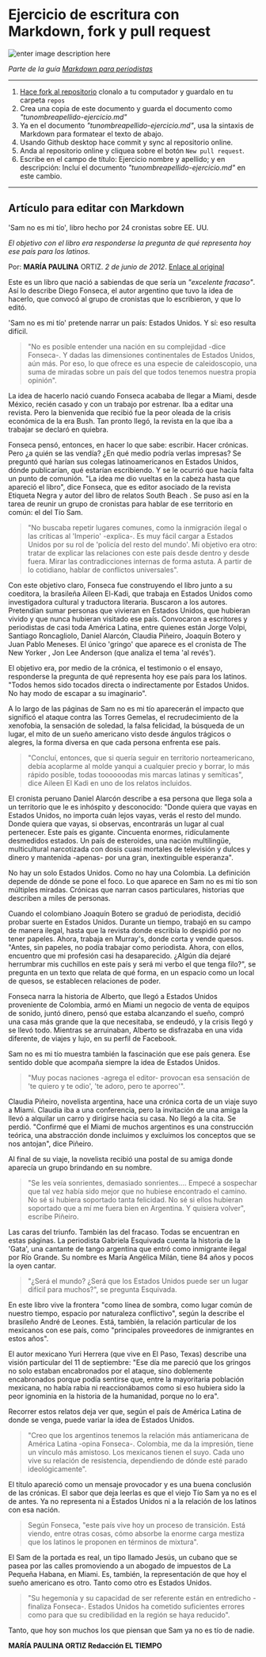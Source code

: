 # **Ejercicio de escritura con Markdown, fork y pull request**

![enter image description here](http://az616578.vo.msecnd.net/files/2015/11/27/635841957604688445-623502608_power-of-words-by-antonio-litterio-creative-commons-attribution-share-alike-3-0.jpg)

*Parte de la guía [Markdown para periodistas](https://github.com/craft2es/markdownparaperiodistas)*


----------
1. [Hace fork al repositorio](https://github.com/craft2es/markdownparaperiodistas) clonalo a tu computador y guardalo en tu carpeta `repos`
2. Crea una copia de este documento y guarda el documento como *"tunombreapellido-ejercicio.md"*
3. Ya en el documento *"tunombreapellido-ejercicio.md"*, usa la sintaxis de Markdown para formatear el texto de abajo.
4. Usando Github desktop hace commit y sync al repositorio online.
5. Anda al repositorio online y cliquea sobre el botón `New pull request`.
6. Escribe en el campo de título: Ejercicio nombre y apellido; y en descripción: Incluí el documento *"tunombreapellido-ejercicio.md"* en este cambio.

----

## **Artículo para editar con Markdown**

'Sam no es mi tío', libro hecho por 24 cronistas sobre EE. UU.

*El objetivo con el libro era responderse la pregunta de qué representa hoy ese país para los latinos.* 

Por:  **MARÍA PAULINA** ORTIZ. *2 de junio de 2012*. [Enlace al original](http://www.eltiempo.com/archivo/documento/CMS-11917603) 

Este es un libro que nació a sabiendas de que sería un *"excelente fracaso"*.  Así lo describe Diego Fonseca, el autor argentino que tuvo la idea de hacerlo, que convocó al grupo de cronistas que lo escribieron, y que lo editó.

'Sam no es mi tío' pretende narrar un país: Estados Unidos. Y sí: eso resulta difícil.

> "No es posible entender una nación en su complejidad -dice Fonseca-. Y dadas las dimensiones continentales de Estados Unidos, aún más. Por eso, lo que ofrece es una especie de caleidoscopio, una suma de miradas sobre un país del que todos tenemos nuestra propia opinión".

La idea de hacerlo nació cuando Fonseca acababa de llegar a Miami, desde México, recién casado y con un trabajo por estrenar. Iba a editar una revista. Pero la bienvenida que recibió fue la peor oleada de la crisis económica de la era Bush. Tan pronto llegó, la revista en la que iba a trabajar se declaró en quiebra.

Fonseca pensó, entonces, en hacer lo que sabe: escribir. Hacer crónicas. Pero ¿a quién se las vendía? ¿En qué medio podría verlas impresas? Se preguntó qué harían sus colegas latinoamericanos en Estados Unidos, dónde publicarían, qué estarían escribiendo. Y se le ocurrió que hacía falta un punto de comunión. "La idea me dio vueltas en la cabeza hasta que apareció el libro", dice Fonseca, que es editor asociado de la revista  Etiqueta Negra  y autor del libro de relatos  South Beach . Se puso así en la tarea de reunir un grupo de cronistas para hablar de ese territorio en común: el del Tío Sam.

> "No buscaba repetir lugares comunes, como la inmigración ilegal o las críticas al 'Imperio' -explica-. Es muy fácil cargar a Estados Unidos por su rol de 'policía del resto del mundo'. Mi objetivo era otro: tratar de explicar las relaciones con este país desde dentro y desde fuera. Mirar las contradicciones internas de forma astuta. A partir de lo cotidiano, hablar de conflictos universales".

Con este objetivo claro, Fonseca fue construyendo el libro junto a su coeditora, la brasileña Aileen El-Kadi, que trabaja en Estados Unidos como investigadora cultural y traductora literaria. Buscaron a los autores. Pretendían sumar personas que vivieran en Estados Unidos, que hubieran vivido y que nunca hubieran visitado ese país. Convocaron a escritores y periodistas de casi toda América Latina, entre quienes están Jorge Volpi, Santiago Roncagliolo, Daniel Alarcón, Claudia Piñeiro, Joaquín Botero y Juan Pablo Meneses. El único 'gringo' que aparece es el cronista de  The New Yorker , Jon Lee Anderson (que analiza el tema 'al revés').

 El objetivo era, por medio de la crónica, el testimonio o el ensayo, responderse la pregunta de qué representa hoy ese país para los latinos. "Todos hemos sido tocados directa o indirectamente por Estados Unidos. No hay modo de escapar a su imaginario".

A lo largo de las páginas de  Sam no es mi tío  aparecerán el impacto que significó el ataque contra las Torres Gemelas, el recrudecimiento de la xenofobia, la sensación de soledad, la falsa felicidad, la búsqueda de un lugar, el mito de un sueño americano visto desde ángulos trágicos o alegres, la forma diversa en que cada persona enfrenta ese país.

>  "Concluí, entonces, que si quería seguir en territorio
> norteamericano, debía acoplarme al molde  yanqui  a cualquier precio y borrar, lo más rápido posible, todas toooooodas mis marcas latinas y semíticas", dice Aileen El Kadi en uno de los relatos incluidos.

El cronista peruano Daniel Alarcón describe a esa persona que llega sola a un territorio que le es inhóspito y desconocido: "Donde quiera que vayas en Estados Unidos, no importa cuán lejos vayas, verás el resto del mundo. Donde quiera que vayas, si observas, encontrarás un lugar al cual pertenecer. Este país es gigante. Cincuenta enormes, ridículamente desmedidos estados. Un país de esteroides, una nación multilingüe, multicultural narcotizada con dosis cuasi mortales de televisión y dulces y dinero y mantenida -apenas- por una gran, inextinguible esperanza".

No hay un solo Estados Unidos. Como no hay una Colombia. La definición depende de dónde se pone el foco. Lo que aparece en  Sam no es mi tío  son múltiples miradas. Crónicas que narran casos particulares, historias que describen a miles de personas.

  Cuando el colombiano Joaquín Botero se graduó de periodista, decidió probar suerte en Estados Unidos. Durante un tiempo, trabajó en su campo de manera ilegal, hasta que la revista donde escribía lo despidió por no tener papeles. Ahora, trabaja en Murray's, donde corta y vende quesos. "Antes, sin papeles, no podía trabajar como periodista. Ahora, con ellos, encuentro que mi profesión casi ha desaparecido. ¿Algún día dejaré herrumbrar mis cuchillos en este país y será mi verbo el que tenga filo?", se pregunta en un texto que relata de qué forma, en un espacio como un local de quesos, se establecen relaciones de poder.

Fonseca narra la historia de Alberto, que llegó a Estados Unidos proveniente de Colombia, armó en Miami un negocio de venta de equipos de sonido, juntó dinero, pensó que estaba alcanzando el sueño, compró una casa más grande que la que necesitaba, se endeudó, y la crisis llegó y se llevó todo. Mientras se arruinaban, Alberto se disfrazaba en una vida diferente, de viajes y lujo, en su perfil de Facebook.

Sam no es mi tío  muestra también la fascinación que ese país genera. Ese sentido doble que acompaña siempre la idea de Estados Unidos. 

> "Muy pocas naciones -agrega el editor- provocan esa sensación de 'te quiero y te odio', 'te adoro, pero te aporreo'".

Claudia Piñeiro, novelista argentina, hace una crónica corta de un viaje suyo a Miami. Claudia iba a una conferencia, pero la invitación de una amiga la llevó a alquilar un carro y dirigirse hacia su casa. No llegó a la cita. Se perdió. "Confirmé que el Miami de muchos argentinos es una construcción teórica, una abstracción donde incluimos y excluimos los conceptos que se nos antojan", dice Piñeiro.

Al final de su viaje, la novelista recibió una postal de su amiga donde aparecía un grupo brindando en su nombre.

>  "Se les veía sonrientes, demasiado sonrientes.... Empecé a sospechar que tal vez había sido mejor que no hubiese encontrado el camino. No sé si hubiera soportado tanta felicidad. No sé si ellos hubieran soportado que a mí me fuera bien en Argentina. Y quisiera volver", escribe Piñeiro.

Las caras del triunfo. También las del fracaso. Todas se encuentran en estas páginas. La periodista Gabriela Esquivada cuenta la historia de la 'Gata', una cantante de tango argentina que entró como inmigrante ilegal por Río Grande. Su nombre es María Angélica Milán, tiene 84 años y pocos la oyen cantar. 

> "¿Será el mundo? ¿Será que los Estados Unidos puede ser un lugar difícil para muchos?", se pregunta Esquivada.

En este libro vive la frontera "como línea de sombra, como lugar común de nuestro tiempo, espacio por naturaleza conflictivo", según la describe el brasileño André de Leones. Está, también, la relación particular de los mexicanos con ese país, como "principales proveedores de inmigrantes en estos años".

El autor mexicano Yuri Herrera (que vive en El Paso, Texas) describe una visión particular del 11 de septiembre: "Ese día me pareció que los gringos no solo estaban encabronados por el ataque, sino doblemente encabronados porque podía sentirse que, entre la mayoritaria población mexicana, no había rabia ni reaccionábamos como si eso hubiera sido la peor ignominia en la historia de la humanidad, porque no lo era".

Recorrer estos relatos deja ver que, según el país de América Latina de donde se venga, puede variar la idea de Estados Unidos. 

> "Creo que los argentinos tenemos la relación más antiamericana de América Latina -opina Fonseca-. Colombia, me da la impresión, tiene un vínculo más amistoso. Los mexicanos tienen el suyo. Cada uno vive su relación de resistencia, dependiendo de dónde esté parado ideológicamente".

El título apareció como un mensaje provocador y es una buena conclusión de las crónicas. El sabor que deja leerlas es que el viejo Tío Sam ya no es el de antes. Ya no representa ni a Estados Unidos ni a la relación de los latinos con esa nación. 

> Según Fonseca, "este país vive hoy un proceso de transición. Está viendo, entre otras cosas, cómo absorbe la enorme carga mestiza que los latinos le proponen en términos de mixtura".

El Sam de la portada es real, un tipo llamado Jesús, un cubano que se pasea por las calles promoviendo a un abogado de impuestos de La Pequeña Habana, en Miami. Es, también, la representación de que hoy el sueño americano es otro. Tanto como otro es Estados Unidos. 

> "Su hegemonía y su capacidad de ser referente están en entredicho -finaliza Fonseca-. Estados Unidos ha cometido suficientes errores como para que su credibilidad en la región se haya reducido".

 Tanto, que hoy son muchos los que piensan que Sam ya no es tío de nadie.

****MARÍA PAULINA ORTIZ
Redacción EL TIEMPO****
